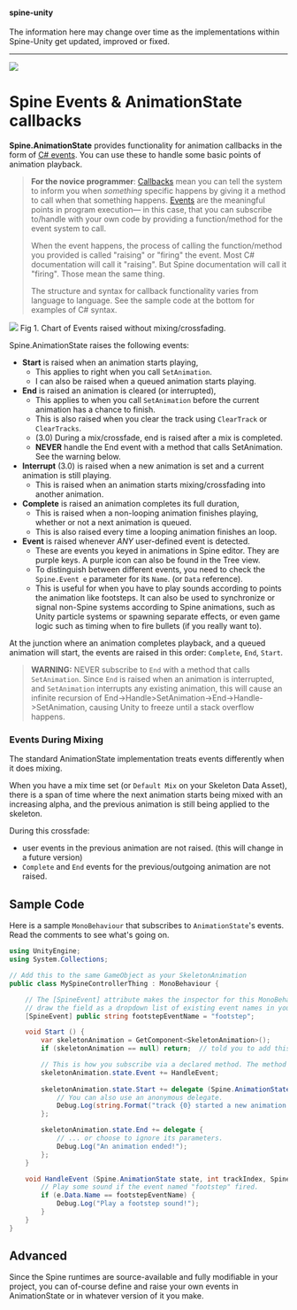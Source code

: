 #### spine-unity
The information here may change over time as the implementations within Spine-Unity get updated, improved or fixed.

----------

![](http://i.imgur.com/x9sd6yd.png)
# Spine Events & AnimationState callbacks

**Spine.AnimationState** provides functionality for animation callbacks in the form of [C# events](https://msdn.microsoft.com/en-us/library/awbftdfh.aspx). You can use these to handle some basic points of animation playback.

> **For the novice programmer**: [Callbacks](https://en.wikipedia.org/wiki/Callback_%28computer_programming%29) mean you can tell the system to inform you when *something* specific happens by giving it a method to call when that something happens. [Events](https://en.wikipedia.org/wiki/Event_%28computing%29) are the meaningful points in program execution— in this case, that you can subscribe to/handle with your own code by providing a function/method for the event system to call.
> 
> When the event happens, the process of calling the function/method you provided is called "raising" or "firing" the event. Most C# documentation will call it "raising". But Spine documentation will call it "firing". Those mean the same thing. 
>  
> The structure and syntax for callback functionality varies from language to language. See the sample code at the bottom for examples of C# syntax.

![](http://i.imgur.com/kzv0qRA.png)
Fig 1. Chart of Events raised without mixing/crossfading.


Spine.AnimationState raises the following events:
 - **Start** is raised when an animation starts playing,
	 - This applies to right when you call `SetAnimation`.
	 - I can also be raised when a queued animation starts playing.
 - **End** is raised an animation is cleared (or interrupted),
	 - This applies to when you call `SetAnimation` before the current animation has a chance to finish.
	 - This is also raised when you clear the track using `ClearTrack` or `ClearTracks`.
	 - (3.0) During a mix/crossfade, end is raised after a mix is completed.
	 - **NEVER** handle the End event with a method that calls SetAnimation. See the warning below.
 - **Interrupt** (3.0) is raised when a new animation is set and a current animation is still playing.
	 - This is raised when an animation starts mixing/crossfading into another animation. 
 - **Complete** is raised an animation completes its full duration,
	 - This is raised when a non-looping animation finishes playing, whether or not a next animation is queued.
	 - This is also raised every time a looping animation finishes an loop.
 - **Event** is raised whenever *ANY* user-defined event is detected.
	 - These are events you keyed in animations in Spine editor. They are purple keys. A purple icon can also be found in the Tree view.
	 - To distinguish between different events, you need to check the `Spine.Event e` parameter for its `Name`. (or `Data` reference).
	 - This is useful for when you have to play sounds according to points the animation like footsteps. It can also be used to synchronize or signal non-Spine systems according to Spine animations, such as Unity particle systems or spawning separate effects, or even game logic such as timing when to fire bullets (if you really want to).


At the junction where an animation completes playback, and a queued animation will start, the events are raised in this order: `Complete`, `End`, `Start`.

> **WARNING:**
> NEVER subscribe to `End` with a method that calls `SetAnimation`. Since `End` is raised when an animation is interrupted, and `SetAnimation` interrupts any existing animation, this will cause an infinite recursion of End->Handle>SetAnimation->End->Handle->SetAnimation, causing Unity to freeze until a stack overflow happens.

### Events During Mixing

The standard AnimationState implementation treats events differently when it does mixing.

When you have a mix time set (or `Default Mix` on your Skeleton Data Asset), there is a span of time where the next animation starts being mixed with an increasing alpha, and the previous animation is still being applied to the skeleton.

During this crossfade:
* user events in the previous animation are not raised. (this will change in a future version)
* `Complete` and `End` events for the previous/outgoing animation are not raised. 

## Sample Code

Here is a sample `MonoBehaviour` that subscribes to `AnimationState`'s events. Read the comments to see what's going on.
```csharp
using UnityEngine;
using System.Collections;

// Add this to the same GameObject as your SkeletonAnimation
public class MySpineControllerThing : MonoBehaviour {

	// The [SpineEvent] attribute makes the inspector for this MonoBehaviour
	// draw the field as a dropdown list of existing event names in your SkeletonData.
	[SpineEvent] public string footstepEventName = "footstep"; 

	void Start () {
		var skeletonAnimation = GetComponent<SkeletonAnimation>();
		if (skeletonAnimation == null) return;	// told you to add this to SkeletonAnimation's GameObject.

		// This is how you subscribe via a declared method. The method needs the correct signature.
		skeletonAnimation.state.Event += HandleEvent;
		
		skeletonAnimation.state.Start += delegate (Spine.AnimationState state, int trackIndex) {
			// You can also use an anonymous delegate.
			Debug.Log(string.Format("track {0} started a new animation.", trackIndex));
		};

		skeletonAnimation.state.End += delegate {
			// ... or choose to ignore its parameters.
			Debug.Log("An animation ended!");
		};
	}

	void HandleEvent (Spine.AnimationState state, int trackIndex, Spine.Event e) {
		// Play some sound if the event named "footstep" fired.
		if (e.Data.Name == footstepEventName) {			
			Debug.Log("Play a footstep sound!");
		}
	}
}
```

## Advanced

Since the Spine runtimes are source-available and fully modifiable in your project, you can of-course define and raise your own events in AnimationState or in whatever version of it you make.

 